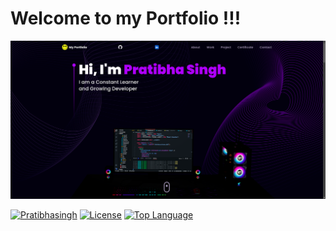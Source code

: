 # Welcome to my Portfolio !!!

![demo](.github/readme_asset//Demo.png)

[![Pratibhasingh](https://custom-icon-badges.demolab.com/badge/made%20by%20-Pratibha%20Singh-556bf2?logo=github&logoColor=white&labelColor=101827)](https://github.com/pratibhasingh47)
[![License](https://img.shields.io/github/license/ladunjexa/reactjs18-3d-portfolio?color=dddddd&labelColor=000000)](https://github.com/ladunjexa/reactjs18-3d-portfolio/blob/main/LICENSE)
[![Top Language](https://img.shields.io/github/languages/top/ladunjexa/reactjs18-3d-portfolio?logo=github&logoColor=%23007ACC&label=TypeScript)](https://www.typescriptlang.org/)
